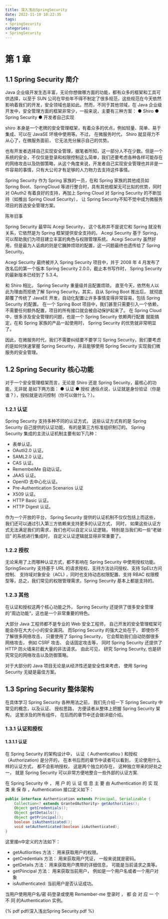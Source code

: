 ```yaml
---
title: 深入浅出SpringSecurity
date: 2022-11-10 10:22:35
tags:
- SpringSecurity
categories:
- SpringSecurity
---
```


# 第 1 章

## 1.1 Spring Security 简介  

Java 企业级开发生态丰富，无论你想做哪方面的功能，都有众多的框架和工具可供选择，以至于 SUN 公司在早些年不得不制定了很多规范，这些规范在今天依然影响着我们的开发，安全领域也是如此。然而，不同于其他领域，在 Java 企业级开发中，安全管理方面的框架非常少，一般来说，主要有三种方案：
●     Shiro
●     Spring Security
●     开发者自己实现

shiro 本身是一个老牌的安全管理框架，有着众多的优点，例如轻量、简单、易于集成、可以在 JavaSE 环境中使用等。不过， 在微服务时代， Shiro 就显得力不从心了，在微服务面前， 它无法充分展示自己的优势。

也有开发者选择自己实现安全管理，据笔者所知，这一部分人不在少数。但是一个系统的安全，不仅仅是登录和权限控制这么简单，我们还要考虑各种各样可能存在的网络攻击以及防御策略，从这个角度来说，开发者自己实现安全管理也并非是一件容易的事情，只有大公司才有足够的人力物力去支持这件事情。  

Spring Security 作为 Spring 家族的一员，在和 Spring 家族的其他成员如 Spring Boot、SpringCloud 等进行整合时，具有其他框架无可比拟的优势，同时对 OAuth2 有着良好的支持，再加上 Spring Cloud 对 Spring Security 的不断加持（如推出 Spring Cloud Security）， 让 Spring Security不知不觉中成为微服务项目的首选安全管理方案。  

陈年旧事  

Spring Security 最早叫 Acegi Security， 这个名称并不是说它和 Spring 就没有关系，它依然是为 Spring 框架提供安全支持的。 Acegi Security 基于 Spring，可以帮助我们为项目建立丰富的角色与权限管理系统。 Acegi Security 虽然好用，但是最为人诟病的则是它臃肿烦琐的配置，这一问题最终也遗传给了 Spring Security。

Acegi Security 最终被并入 Spring Security 项目中，并于 2008 年 4 月发布了改名后的第一个版本 Spring Security 2.0.0，截止本书写作时， Spring Security 的最新版本已经到了 5.3.4。

和 Shiro 相比， Spring Security 重量级并且配置烦琐， 直至今天，依然有人以此为理由而拒绝了解 Spring Security。其实，自从 Spring Boot 推出后， 就彻底颠覆了传统了 JavaEE 开发，自动化配置让许多事情变得非常容易，包括 Spring Security 的配置。 在一个 Spring Boot 项目中，我们甚至只需要引入一个依赖，不需要任何额外配置，项目的所有接口就会被自动保护起来了。 在 Spring Cloud 中，很多涉及安全管理的问题，也是一个 Spring Security 依赖两行配置
就能搞定，在和 Spring 家族的产品一起使用时， Spring Security 的优势就非常明显了。

因此，在微服务时代，我们不需要纠结要不要学习 Spring Security，我们要考虑的是如何快速掌握 Spring Security，并且能够使用 Spring Security 实现我们微服务的安全管理。  

## 1.2 Spring Security 核心功能  

对于一个安全管理框架而言，无论是 Shiro 还是 Spring  Security，最核心的功能，无非就
是如下两方面：
●     认证
●     授权
通俗点说，认证就是身份验证（你是谁？），授权就是访问控制（你可以做什么？）。

### 1.2.1 认证  

Spring Security 支持多种不同的认证方式， 这些认证方式有的是 Spring Security 自己提供的认证功能， 有的是第三方标准组织制订的。 Spring Security 集成的主流认证机制主要有如下几种：

* 表单认证。
* OAutli2.0 认证。
* SAML2.0 认证。
* CAS 认证。
* RemembeiMe 自动认证。
* JAAS 认证。
* OpenID 去中心化认证。
* Pre-Authentication Scenarios 认证
* X509 认证。
* HTTP Basic 认证。
* HTTP Digest 认证。

作为一个开放的平台， Spring Security 提供的认证机制不仅仅包括上而这些， 我们还可以通过引入第三方依赖来支持更多的认证方式， 同时， 如果这些认证方式无法满足我们的需求，我们也可以自定义认证逻辑， 特别是当我们和一些“老破旧” 的系统进行集成时， 自定义认证逻辑就显得非常重要了。  

### 1.2.2 授权  

无论釆用了上而哪种认证方式，都不影响在 Spring Security 中使用授权功能。SpringSecurity 支持基于 URL 的请求授权、支持方法访问授权、支持 SpELt方问控制、 支持域对象安全（ACL) ，同时也支持动态权限配置、支持 RBAC 权限模型等，总之，我们常见的权限管理需求，Spring Security 基本上都是支持的。  

### 1.2.3 其他  

在认证和授权这两个核心功能之外， Spring Security 还提供了很多安全管理的”周边功能“，这也是一个非常重要的特色。

大部分 Java 工程师都不是专业的 Web 安全工程师， 自己开发的安全管理框架可能会存在大大小小的安全漏洞。 而Spring Security 的强大之处在于， 即使你不了解很多网络攻击， 只要使用了 Spring Security， 它会帮助我们自动防御很多网络攻击， 例如 CSRF 攻击、 会话固定攻击等， 同时 Spring Security 还提供了HTTP 防火墙来拦截大量的非法请求。 由此可见， 研究  Spring Security, 也是研究常见的网络攻击以及防御策略。

对于大部分的 Java 项目无论是从经济性还是安全性来考虑， 使用 Spring Security 无疑是最佳方案。  

## 1.3 Spring Security 整体架构  

在具体学习 Spring Security 各种用法之前， 我们先介绍一下 Spring Security 中常见的概念，以及认证、 授权思路， 方便读者从整体上把握 Spring Security 架构， 这里涉及的所有组件， 在后而的章节中还会做详细介绍。  

### 1.3.1 认证和授权  

#### 1.3.1.1 认证

在 Spring Security 的架构设计中， 认证（ Authenticatiou ) 和授权（Authorization) 是分开的， 在本书后而的章节中读者可以看到， 无论使用什么样的认证方式， 都不会影响授权， 这是两个独立的存在， 这种独立带来的好处之一， 就是 Spring Security 可以非常方便地整合一些外部的认证方案.  

在 Spring Security 中 ， 用 户 的 认 证 信 息 主 要 由 Authentication 的 实 现 类 来 保 存 ，Authentication 接口定义如下：  

```java
public interface Authentication extends Principal, Serializable {
    Collection<? extends GrantedAuthority> getAothorities();
    Object getCredentials();
    Object getDetails();
    Object getPrincipal();
    boolean isAuthenticated();
    void setAuthenticated(boolean isAuthenticated);
}
```

这里接n中定义的方法如下：

* getAutliorities 方法： 用来获取用户的权限。
* getCredentials 方法： 用来荻取用户凭证， 一般来说就是密码。
* getDetails 方法： 用来获取用户携带的详细信息， 可能是当前请求之类等。
* getPiincipal 方法： 用来获取当前用户， 例如是一个用户名或者一个用户对象
* isAuthenticated: 当前用户是否认证成功。

当用户使用用户名/密 码登录或使用 Remember-me 登录时 ， 都 会 对 应 一 个 不 同 的Authentication 实例。  

 {% pdf pdf/深入浅出Spring Security.pdf %}
